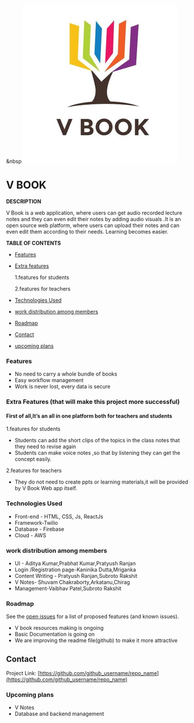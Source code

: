 &nbsp   ![](logo.jpeg)


# V BOOK

**DESCRIPTION**


V Book is a web application, where users can get audio recorded lecture notes and they can even edit their notes by adding audio visuals .It is an open source web platform, where users can upload their notes and can even edit them according to their needs. 
Learning becomes easier.


**TABLE OF CONTENTS**

* [Features]()

* [Extra features]()

   1.features for students

  2.features for teachers
* [Technologies Used]()
* [work distribution among members]()
* [Roadmap]()
* [Contact]()
* [upcoming plans]()

### Features
- No need to carry a whole bundle of books 
- Easy workflow management
- Work is never lost, every data is secure 


### Extra Features (that will make this project more successful)

#### First of all,It’s an all in one platform both for teachers and students

1.features for students
- Students can add the short clips of the topics in the class notes that they need to revise again
- Students can make voice notes ,so that by listening they can get the concept easily.


2.features for teachers
- They do not need to create ppts or learning materials,it will be provided by V Book Web app itself.

### Technologies Used
- Front-end - HTML, CSS, Js, ReactJs
- Framework-Twilio
- Database - Firebase
- Cloud - AWS

### work distribution among members
- UI - Aditya Kumar,Prabhat Kumar,Pratyush Ranjan
- Login /Registration page-Kaninika Dutta,Mriganka
- Content Writing - Pratyush Ranjan,Subroto Rakshit
- V Notes- Shuvam Chakraborty,Arkatanu,Chirag 
- Management-Vaibhav Patel,Subroto Rakshit
















### Roadmap

See the [open issues](https://github.com/github_username/repo_name/issues) for a list of proposed features (and known issues).
- V book resources making is ongoing
- Basic Documentation is going on
- We are improving the readme file(github)  to make it more attractive 

## Contact


Project Link: [https://github.com/github_username/repo_name](https://github.com/github_username/repo_name)



### Upcoming plans
- V Notes 
- Database and backend management
